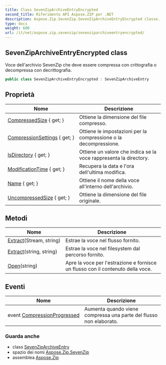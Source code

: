 ```yaml
---
title: Class SevenZipArchiveEntryEncrypted
second_title: Riferimento API Aspose.ZIP per .NET
description: Aspose.Zip.SevenZip.SevenZipArchiveEntryEncrypted classe. Voce dellarchivio SevenZip che deve essere compressa con crittografia o decompressa con decrittografia.
type: docs
weight: 680
url: /it/net/aspose.zip.sevenzip/sevenziparchiveentryencrypted/
---
```

## SevenZipArchiveEntryEncrypted class

Voce dell'archivio SevenZip che deve essere compressa con crittografia o decompressa con decrittografia.

```csharp
public class SevenZipArchiveEntryEncrypted : SevenZipArchiveEntry
```

## Proprietà

| Nome | Descrizione |
| --- | --- |
| [CompressedSize](../../aspose.zip.sevenzip/sevenziparchiveentry/compressedsize/) { get; } | Ottiene la dimensione del file compresso. |
| [CompressionSettings](../../aspose.zip.sevenzip/sevenziparchiveentry/compressionsettings/) { get; } | Ottiene le impostazioni per la compressione o la decompressione. |
| [IsDirectory](../../aspose.zip.sevenzip/sevenziparchiveentry/isdirectory/) { get; } | Ottiene un valore che indica se la voce rappresenta la directory. |
| [ModificationTime](../../aspose.zip.sevenzip/sevenziparchiveentry/modificationtime/) { get; } | Recupera la data e l'ora dell'ultima modifica. |
| [Name](../../aspose.zip.sevenzip/sevenziparchiveentry/name/) { get; } | Ottiene il nome della voce all'interno dell'archivio. |
| [UncompressedSize](../../aspose.zip.sevenzip/sevenziparchiveentry/uncompressedsize/) { get; } | Ottiene la dimensione del file originale. |

## Metodi

| Nome | Descrizione |
| --- | --- |
| [Extract](../../aspose.zip.sevenzip/sevenziparchiveentry/extract/)(Stream, string) | Estrae la voce nel flusso fornito. |
| [Extract](../../aspose.zip.sevenzip/sevenziparchiveentry/extract/)(string, string) | Estrae la voce nel filesystem dal percorso fornito. |
| [Open](../../aspose.zip.sevenzip/sevenziparchiveentry/open/)(string) | Apre la voce per l'estrazione e fornisce un flusso con il contenuto della voce. |

## Eventi

| Nome | Descrizione |
| --- | --- |
| event [CompressionProgressed](../../aspose.zip.sevenzip/sevenziparchiveentry/compressionprogressed/) | Aumenta quando viene compressa una parte del flusso non elaborato. |

### Guarda anche

* class [SevenZipArchiveEntry](../sevenziparchiveentry/)
* spazio dei nomi [Aspose.Zip.SevenZip](../../aspose.zip.sevenzip/)
* assemblea [Aspose.Zip](../../)


